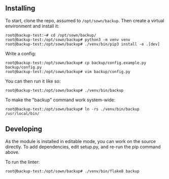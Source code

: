 ## Installing
To start, clone the repo, assumed to `/opt/sown/backup`. Then create a virtual environment and install it:
```console
root@backup-test:~# cd /opt/sown/backup/
root@backup-test:/opt/sown/backup# python3 -m venv venv
root@backup-test:/opt/sown/backup# ./venv/bin/pip3 install -e .[dev]
```

Write a config:
```console
root@backup-test:/opt/sown/backup# cp backup/config.example.py backup/config.py
root@backup-test:/opt/sown/backup# vim backup/config.py 
```

You can then run it like so:
```console
root@backup-test:/opt/sown/backup# ./venv/bin/backup 
```

To make the "backup" command work system-wide:
```console
root@backup-test:/opt/sown/backup# ln -rs ./venv/bin/backup /usr/local/bin/
```

## Developing
As the module is installed in editable mode, you can work on the source directly. To add dependencies, edit setup.py, and re-run the pip command above.

To run the linter:
```
root@backup-test:/opt/sown/backup# ./venv/bin/flake8 backup
```
